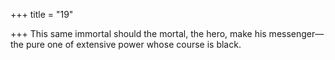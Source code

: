 +++
title = "19"

+++
This same immortal should the mortal, the hero, make his messenger— the pure one of extensive power whose course is black.  